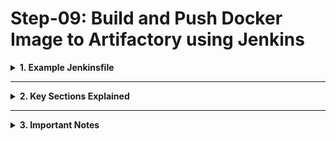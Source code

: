 # Step-09: Build and Push Docker Image to Artifactory using Jenkins

<details>
<summary><strong>1. Example Jenkinsfile</strong></summary>

<br/>

```groovy
pipeline {
    agent any

    stages {
        stage('Checkout') {
            steps {
                checkout scm
            }
        }

        stage('Build') {
            steps {
                // Build your project and generate the JAR file
                sh 'mvn clean package' // Replace with your specific build command
            }
        }

        stage('Docker Build and Publish') {
            steps {
                script {
                    // Build Docker image using the JAR file
                    def dockerImage = docker.build("your-docker-image-name:${BUILD_NUMBER}", '.')

                    // Authenticate with Artifactory Docker registry
                    docker.withRegistry('https://your-artifactory-url', 'your-artifactory-credentials-id') {
                        // Push the Docker image to Artifactory repository
                        dockerImage.push()
                    }
                }
            }
        }
    }

    post {
        success {
            echo 'Pipeline succeeded!'
        }

        failure {
            echo 'Pipeline failed!'
        }
    }
}
```

</details>

---

<details>
<summary><strong>2. Key Sections Explained</strong></summary>

<br/>

### Build Docker Image:
- The `docker.build` command creates a Docker image using the Dockerfile in the current directory (`.`).
- Naming convention: `"your-docker-image-name:${BUILD_NUMBER}"`.
- **Replace** the image name with your project-specific naming convention.

---

### Push Docker Image to Artifactory:
- The `docker.withRegistry` block handles:
  - Authentication to your Artifactory Docker registry.
  - Pushing the built Docker image.
- **Important placeholders to replace:**
  - `https://your-artifactory-url` ➔ Your Artifactory Docker registry URL.
  - `your-artifactory-credentials-id` ➔ ID of the credentials stored in Jenkins.

</details>

---

<details>
<summary><strong>3. Important Notes</strong></summary>

<br/>

- **Credential Setup:**  
  Ensure Jenkins has Docker registry credentials properly configured in "Manage Credentials."
  
- **Dockerfile Presence:**  
  Your project root should contain a valid `Dockerfile`.

- **Customize Build Commands:**  
  Adjust `sh 'mvn clean package'` or other shell steps according to your technology stack (e.g., Gradle, npm, etc.).

- **Security Tip:**  
  Never hard-code sensitive information like access tokens directly inside the Jenkinsfile.

- **Tagging Strategy:**  
  Using `${BUILD_NUMBER}` automatically tags images uniquely for each build.

</details>